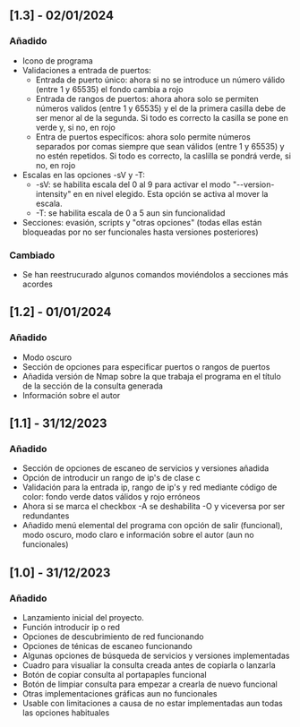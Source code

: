 ## [1.3] - 02/01/2024
### Añadido
- Icono de programa
- Validaciones a entrada de puertos:
    - Entrada de puerto único: ahora si no se introduce un número válido (entre 1 y 65535) el fondo cambia a rojo
    - Entrada de rangos de puertos: ahora ahora solo se permiten números validos (entre 1 y 65535) y el de la primera casilla debe de ser menor al de la segunda. Si todo es correcto la casilla se pone en verde y, si no, en rojo
    - Entra de puertos específicos: ahora solo permite números separados por comas siempre que sean válidos (entre 1 y 65535) y no estén repetidos. Si todo es correcto, la caslilla se pondrá verde, si no, en rojo
- Escalas en las opciones -sV y -T:
    - -sV: se habilita escala del 0 al 9 para activar el modo "--version-intensity" en en nivel elegido. Esta opción se activa al mover la escala.
    - -T: se habilita escala de 0 a 5 aun sin funcionalidad
- Secciones: evasión, scripts y "otras opciones" (todas ellas están bloqueadas por no ser funcionales hasta versiones posteriores)
### Cambiado
- Se han reestrucurado algunos comandos moviéndolos a secciones más acordes


## [1.2] - 01/01/2024
### Añadido
- Modo oscuro
- Sección de opciones para especificar puertos o rangos de puertos
- Añadida versión de Nmap sobre la que trabaja el programa en el título de la sección de la consulta generada
- Información sobre el autor


## [1.1] - 31/12/2023
### Añadido
- Sección de opciones de escaneo de servicios y versiones añadida
- Opción de introducir un rango de ip's de clase c
- Validación para la entrada ip, rango de ip's y red mediante código de color: fondo verde datos válidos y rojo erróneos
- Ahora si se marca el checkbox -A se deshabilita -O y viceversa por ser redundantes
- Añadido menú elemental del programa con opción de salir (funcional), modo oscuro, modo claro e información sobre el autor (aun no funcionales)


## [1.0] - 31/12/2023
### Añadido
- Lanzamiento inicial del proyecto.
- Función introducir ip o red
- Opciones de descubrimiento de red funcionando
- Opciones de ténicas de escaneo funcionando
- Algunas opciones de búsqueda de servicios y versiones implementadas
- Cuadro para visualiar la consulta creada antes de copiarla o lanzarla
- Botón de copiar consulta al portapaples funcional
- Botón de limpiar consulta para empezar a crearla de nuevo funcional
- Otras implementaciones gráficas aun no funcionales
- Usable con limitaciones a causa de no estar implementadas aun todas las opciones habituales